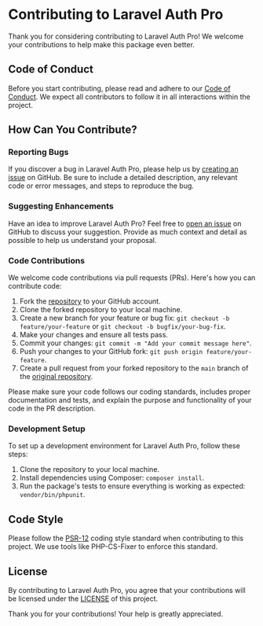 # Contributing to Laravel Auth Pro

Thank you for considering contributing to Laravel Auth Pro! We welcome your contributions to help make this package even better.

## Code of Conduct

Before you start contributing, please read and adhere to our [Code of Conduct](CODE_OF_CONDUCT.md). We expect all contributors to follow it in all interactions within the project.

## How Can You Contribute?

### Reporting Bugs

If you discover a bug in Laravel Auth Pro, please help us by [creating an issue](https://github.com/a1383n/laravel-auth-pro/issues) on GitHub. Be sure to include a detailed description, any relevant code or error messages, and steps to reproduce the bug.

### Suggesting Enhancements

Have an idea to improve Laravel Auth Pro? Feel free to [open an issue](https://github.com/a1383n/laravel-auth-pro/issues) on GitHub to discuss your suggestion. Provide as much context and detail as possible to help us understand your proposal.

### Code Contributions

We welcome code contributions via pull requests (PRs). Here's how you can contribute code:

1. Fork the [repository](https://github.com/a1383n/laravel-auth-pro) to your GitHub account.
2. Clone the forked repository to your local machine.
3. Create a new branch for your feature or bug fix: `git checkout -b feature/your-feature` or `git checkout -b bugfix/your-bug-fix`.
4. Make your changes and ensure all tests pass.
5. Commit your changes: `git commit -m "Add your commit message here"`.
6. Push your changes to your GitHub fork: `git push origin feature/your-feature`.
7. Create a pull request from your forked repository to the `main` branch of the [original repository](https://github.com/a1383n/laravel-auth-pro).

Please make sure your code follows our coding standards, includes proper documentation and tests, and explain the purpose and functionality of your code in the PR description.

### Development Setup

To set up a development environment for Laravel Auth Pro, follow these steps:

1. Clone the repository to your local machine.
2. Install dependencies using Composer: `composer install`.
3. Run the package's tests to ensure everything is working as expected: `vendor/bin/phpunit`.

## Code Style

Please follow the [PSR-12](https://www.php-fig.org/psr/psr-12/) coding style standard when contributing to this project. We use tools like PHP-CS-Fixer to enforce this standard.

## License

By contributing to Laravel Auth Pro, you agree that your contributions will be licensed under the [LICENSE](LICENSE) of this project.

Thank you for your contributions! Your help is greatly appreciated.

